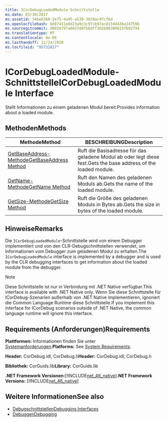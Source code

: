 ```yaml
---
title: ICorDebugLoadedModule-Schnittstelle
ms.date: 03/30/2017
ms.assetid: 34be6369-2e75-4a95-a538-3b29ac97cf6d
ms.openlocfilehash: 6087411e8d23a9c3c97cb97ac8159d436e24759b
ms.sourcegitcommit: d8020797a6657d0fbbdff362b80300815f682f94
ms.translationtype: MT
ms.contentlocale: de-DE
ms.lasthandoff: 11/24/2020
ms.locfileid: "95731827"
---
```

# <a name="icordebugloadedmodule-interface"></a><span data-ttu-id="bd97e-102">ICorDebugLoadedModule-Schnittstelle</span><span class="sxs-lookup"><span data-stu-id="bd97e-102">ICorDebugLoadedModule Interface</span></span>

<span data-ttu-id="bd97e-103">Stellt Informationen zu einem geladenen Modul bereit.</span><span class="sxs-lookup"><span data-stu-id="bd97e-103">Provides information about a loaded module.</span></span>  
  
## <a name="methods"></a><span data-ttu-id="bd97e-104">Methoden</span><span class="sxs-lookup"><span data-stu-id="bd97e-104">Methods</span></span>  
  
|<span data-ttu-id="bd97e-105">Methode</span><span class="sxs-lookup"><span data-stu-id="bd97e-105">Method</span></span>|<span data-ttu-id="bd97e-106">BESCHREIBUNG</span><span class="sxs-lookup"><span data-stu-id="bd97e-106">Description</span></span>|  
|------------|-----------------|  
|[<span data-ttu-id="bd97e-107">GetBaseAddress-Methode</span><span class="sxs-lookup"><span data-stu-id="bd97e-107">GetBaseAddress Method</span></span>](icordebugloadedmodule-getbaseaddress-method.md)|<span data-ttu-id="bd97e-108">Ruft die Basisadresse für das geladene Modul ab oder legt diese fest.</span><span class="sxs-lookup"><span data-stu-id="bd97e-108">Gets the base address of the loaded module.</span></span>|  
|[<span data-ttu-id="bd97e-109">GetName-Methode</span><span class="sxs-lookup"><span data-stu-id="bd97e-109">GetName Method</span></span>](icordebugloadedmodule-getname-method.md)|<span data-ttu-id="bd97e-110">Ruft den Namen des geladenen Moduls ab.</span><span class="sxs-lookup"><span data-stu-id="bd97e-110">Gets the name of the loaded module.</span></span>|  
|[<span data-ttu-id="bd97e-111">GetSize-Methode</span><span class="sxs-lookup"><span data-stu-id="bd97e-111">GetSize Method</span></span>](icordebugloadedmodule-getsize-method.md)|<span data-ttu-id="bd97e-112">Ruft die Größe des geladenen Moduls in Bytes ab.</span><span class="sxs-lookup"><span data-stu-id="bd97e-112">Gets the size in bytes of the loaded module.</span></span>|  
  
## <a name="remarks"></a><span data-ttu-id="bd97e-113">Hinweise</span><span class="sxs-lookup"><span data-stu-id="bd97e-113">Remarks</span></span>  

 <span data-ttu-id="bd97e-114">Die `ICorDebugLoadedModule`-Schnittstelle wird von einem Debugger implementiert und von den CLR-Debugschnittstellen verwendet, um Informationen vom Debugger zum geladenen Modul zu erhalten.</span><span class="sxs-lookup"><span data-stu-id="bd97e-114">The `ICorDebugLoadedModule` interface is implemented by a debugger and is used by the CLR debugging interfaces to get information about the loaded module from the debugger.</span></span>  
  
> [!NOTE]
> <span data-ttu-id="bd97e-115">Diese Schnittstelle ist nur in Verbindung mit .NET Native verfügbar.</span><span class="sxs-lookup"><span data-stu-id="bd97e-115">This interface is available with .NET Native only.</span></span> <span data-ttu-id="bd97e-116">Wenn Sie diese Schnittstelle für ICorDebug-Szenarien außerhalb von .NET Native implementieren, ignoriert die Common Language Runtime diese Schnittstelle.</span><span class="sxs-lookup"><span data-stu-id="bd97e-116">If you implement this interface for ICorDebug scenarios outside of .NET Native, the common language runtime will ignore this interface.</span></span>  
  
## <a name="requirements"></a><span data-ttu-id="bd97e-117">Requirements (Anforderungen)</span><span class="sxs-lookup"><span data-stu-id="bd97e-117">Requirements</span></span>  

 <span data-ttu-id="bd97e-118">**Plattformen:** Informationen finden Sie unter [Systemanforderungen](../../get-started/system-requirements.md).</span><span class="sxs-lookup"><span data-stu-id="bd97e-118">**Platforms:** See [System Requirements](../../get-started/system-requirements.md).</span></span>  
  
 <span data-ttu-id="bd97e-119">**Header:** CorDebug.idl, CorDebug.h</span><span class="sxs-lookup"><span data-stu-id="bd97e-119">**Header:** CorDebug.idl, CorDebug.h</span></span>  
  
 <span data-ttu-id="bd97e-120">**Bibliothek:** CorGuids.lib</span><span class="sxs-lookup"><span data-stu-id="bd97e-120">**Library:** CorGuids.lib</span></span>  
  
 <span data-ttu-id="bd97e-121">**.NET Framework Versionen:**[!INCLUDE[net_46_native](../../../../includes/net-46-native-md.md)]</span><span class="sxs-lookup"><span data-stu-id="bd97e-121">**.NET Framework Versions:** [!INCLUDE[net_46_native](../../../../includes/net-46-native-md.md)]</span></span>  
  
## <a name="see-also"></a><span data-ttu-id="bd97e-122">Weitere Informationen</span><span class="sxs-lookup"><span data-stu-id="bd97e-122">See also</span></span>

- [<span data-ttu-id="bd97e-123">Debugschnittstellen</span><span class="sxs-lookup"><span data-stu-id="bd97e-123">Debugging Interfaces</span></span>](debugging-interfaces.md)
- [<span data-ttu-id="bd97e-124">Debuggen</span><span class="sxs-lookup"><span data-stu-id="bd97e-124">Debugging</span></span>](index.md)
